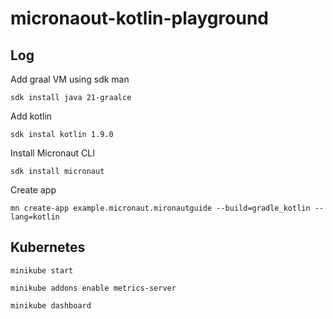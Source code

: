 # micronaout-kotlin-playground

## Log

Add graal VM using sdk man

```
sdk install java 21-graalce
```

Add kotlin

```
sdk instal kotlin 1.9.0
```

Install Micronaut CLI

```
sdk install micronaut
```

Create app

```
mn create-app example.micronaut.mironautguide --build=gradle_kotlin --lang=kotlin
```


## Kubernetes

```
minikube start
```

```
minikube addons enable metrics-server
```

```
minikube dashboard
```